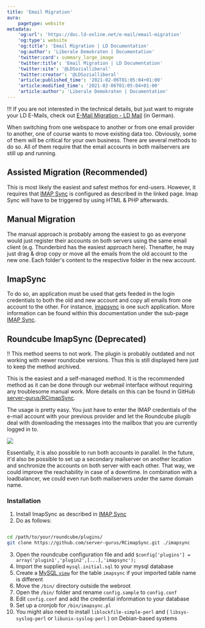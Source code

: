 ```yaml
---
title: 'Email Migration'
aura:
    pagetype: website
metadata:
    'og:url': 'https://doc.ld-online.net/e-mail/email-migration'
    'og:type': website
    'og:title': 'Email Migration | LD Documentation'
    'og:author': 'Liberale Demokraten | Documentation'
    'twitter:card': summary_large_image
    'twitter:title': 'Email Migration | LD Documentation'
    'twitter:site': '@LDSozialliberal'
    'twitter:creator': '@LDSozialliberal'
    'article:published_time': '2021-02-06T01:05:04+01:00'
    'article:modified_time': '2021-02-06T01:05:04+01:00'
    'article:author': 'Liberale Demokraten | Documentation'
---
```


!!! If you are not interested in the technical details, but just want to migrate your LD E-Mails, check out [E-Mail Migration - LD Mail](https://mail.liberale-demokraten.de/setup/migration.html) (in German).

When switching from one webspace to another or from one email provider to another, one of course wants to move existing data too. Obviously, some of them will be critical for your own business. There are several methods to do so. All of them require that the email accounts in both mailservers are still up and running.

## Assisted Migration (Recommended)
This is most likely the easiest and safest methos for end-users. However, it requires that [IMAP Sync](./imap-sync) is configured as described in the linked page. Imap Sync will have to be triggered by using HTML & PHP afterwards.

## Manual Migration
The manual approach is probably among the easiest to go as everyone would just register their accounts on both servers using the same email client (e.g. Thunderbird has the easiest approach here). Thenafter, he may just drag & drop copy or move all the emails from the old account to the new one. Each folder's content to the respective folder in the new account.

## ImapSync
To do so, an application must be used that gets feeded in the login credentials to both the old and new account and copy all emails from one account to the other. For instance, [imapsync](https://github.com/imapsync/imapsync) is one such application. More information can be found within this documentation under the sub-page [IMAP Sync](./imap-sync).

## Roundcube ImapSync (Deprecated)
!! This method seems to not work. The plugin is probably outdated and not working with newer roundcube versions. Thus this is still displayed here just to keep the method archived.

This is the easiest and a self-managed method. It is the recommended method as it can be done through our webmail interface without requiring any troublesome manual work. More details on this can be found in GitHub [server-gurus/RCimapSync](https://github.com/server-gurus/rcimapsync).

The usage is pretty easy. You just have to enter the IMAP credentials of the e-mail account with your previous provider and let the Roundcube plugib deal with downloading the messages into the mailbox that you are currently logged in to.

![](https://cloud.githubusercontent.com/assets/8064903/23556852/4b069624-002e-11e7-8313-0c9896b8efdb.png)

Essentially, it is also possible to run both accounts in parallel. In the future, it'd also be possible to set up a secondary mailserver on another location and snchronize the accounts on both server with each other. That way, we could improve the reachability in case of a downtime. In combination with a loadbalancer, we could even run both mailservers under the same domain name.

### Installation

1. Install ImapSync as described in [IMAP Sync](./imap-sync)
2. Do as follows:

```sh

cd /path/to/your/roundcube/plugins/
git clone https://github.com/server-gurus/RCimapSync.git ./imapsync
```

3. Open the roundcube configuration file and add `$config['plugins'] = array('plugin1','plugin2',[...],'imapsync');`
4. Import the supplied `mysql.initial.sql` to your mysql database
5. Create a [MySQL `view`](https://www.mysqltutorial.org/mysql-views-tutorial.aspx) for the table `imapsync` if your imported table name is different
6. Move the `/bin/` directory outside the webroot
7. Open the `/bin/` folder and rename `config.sample` to `config.conf`
8. Edit `config.conf` and add the credential information to your database
9. Set up a cronjob for `/bin/imapsync.pl`
10. You might also need to install `liblockfile-simple-perl` and ( `libsys-syslog-perl` or `libunix-syslog-perl` ) on Debian-based systems

